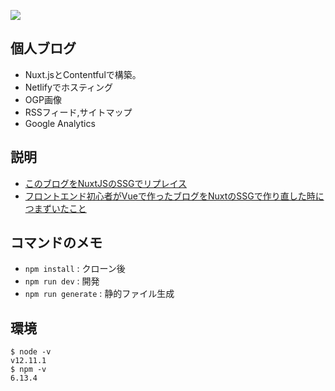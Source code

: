![](https://imgur.com/UWo0rvc.png)

## 個人ブログ
- Nuxt.jsとContentfulで構築。
- Netlifyでホスティング
- OGP画像
- RSSフィード,サイトマップ
- Google Analytics

## 説明
- [このブログをNuxtJSのSSGでリプレイス](https://shira79.dev/blogs/1r9nvbx7e4fklyocgsiroo)
- [フロントエンド初心者がVueで作ったブログをNuxtのSSGで作り直した時につまずいたこと](https://zenn.dev/shlia/articles/a6c2fb22ab7c6e)

## コマンドのメモ
- `npm install`      : クローン後
- `npm run dev`      : 開発
- `npm run generate` : 静的ファイル生成

## 環境
```
$ node -v
v12.11.1
$ npm -v
6.13.4
```
